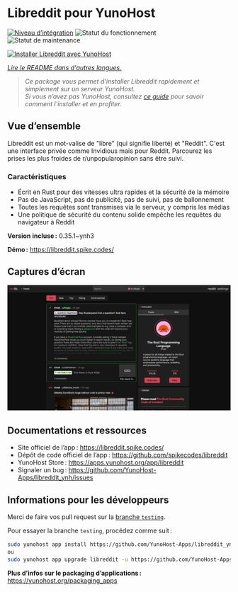 <!--
Nota bene : ce README est automatiquement généré par <https://github.com/YunoHost/apps/tree/master/tools/readme_generator>
Il NE doit PAS être modifié à la main.
-->

# Libreddit pour YunoHost

[![Niveau d’intégration](https://dash.yunohost.org/integration/libreddit.svg)](https://ci-apps.yunohost.org/ci/apps/libreddit/) ![Statut du fonctionnement](https://ci-apps.yunohost.org/ci/badges/libreddit.status.svg) ![Statut de maintenance](https://ci-apps.yunohost.org/ci/badges/libreddit.maintain.svg)

[![Installer Libreddit avec YunoHost](https://install-app.yunohost.org/install-with-yunohost.svg)](https://install-app.yunohost.org/?app=libreddit)

*[Lire le README dans d'autres langues.](./ALL_README.md)*

> *Ce package vous permet d’installer Libreddit rapidement et simplement sur un serveur YunoHost.*  
> *Si vous n’avez pas YunoHost, consultez [ce guide](https://yunohost.org/install) pour savoir comment l’installer et en profiter.*

## Vue d’ensemble

Libreddit est un mot-valise de "libre" (qui signifie liberté) et "Reddit". C'est une interface privée comme Invidious mais pour Reddit. Parcourez les prises les plus froides de r/unpopularopinion sans être suivi.

### Caractéristiques

- Écrit en Rust pour des vitesses ultra rapides et la sécurité de la mémoire
- Pas de JavaScript, pas de publicité, pas de suivi, pas de ballonnement
- Toutes les requêtes sont transmises via le serveur, y compris les médias
- Une politique de sécurité du contenu solide empêche les requêtes du navigateur à Reddit

**Version incluse :** 0.35.1~ynh3

**Démo :** <https://libreddit.spike.codes/>

## Captures d’écran

![Capture d’écran de Libreddit](./doc/screenshots/screenshot.png)

## Documentations et ressources

- Site officiel de l’app : <https://libreddit.spike.codes/>
- Dépôt de code officiel de l’app : <https://github.com/spikecodes/libreddit>
- YunoHost Store : <https://apps.yunohost.org/app/libreddit>
- Signaler un bug : <https://github.com/YunoHost-Apps/libreddit_ynh/issues>

## Informations pour les développeurs

Merci de faire vos pull request sur la [branche `testing`](https://github.com/YunoHost-Apps/libreddit_ynh/tree/testing).

Pour essayer la branche `testing`, procédez comme suit :

```bash
sudo yunohost app install https://github.com/YunoHost-Apps/libreddit_ynh/tree/testing --debug
ou
sudo yunohost app upgrade libreddit -u https://github.com/YunoHost-Apps/libreddit_ynh/tree/testing --debug
```

**Plus d’infos sur le packaging d’applications :** <https://yunohost.org/packaging_apps>
